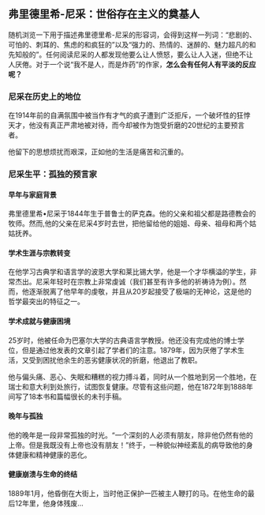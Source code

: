 ## 弗里德里希-尼采：世俗存在主义的奠基人

随机浏览一下用于描述弗里德里希-尼采的形容词，会得到这样一列词：“悲剧的、可怕的、刺耳的、焦虑的和疯狂的”以及“强力的、热情的、迷醉的、魅力超凡的和先知般的”。任何阅读尼采的人都发现他要么让人愤怒，要么让人入迷，但绝不让人厌倦。对于一个说“我不是人，而是炸药”的作家，**怎么会有任何人有平淡的反应呢？**

### 尼采在历史上的地位

在1914年前的自满氛围中被当作有才气的疯子遭到广泛拒斥，一个破坏性的狂悖天才，他没有真正严肃地被对待，而今却被作为饱受折磨的20世纪的主要预言者。

他留下的思想烦扰而艰深，正如他的生活是痛苦和沉重的。

### 尼采生平：孤独的预言家

#### 早年与家庭背景
弗里德里希•尼采于1844年生于普鲁士的萨克森。他的父亲和祖父都是路德教会的牧师。然而,他的父亲在尼采4岁时去世，把他留给他的姐姐、母亲、祖母和两个姑姑抚养。

#### 学术生涯与宗教转变
在他学习古典学和语言学的波恩大学和莱比锡大学，他是一个才华横溢的学生，非常杰出。尼采年轻时在宗教上非常虔诚（我们甚至有许多他的祈祷诗为例）。然而，他逐渐脱离了他早年的虔敬，并且从20岁起接受了极端的无神论，这是他的哲学最突出的特征之一。

#### 学术成就与健康困境
25岁时，他被任命为巴塞尔大学的古典语言学教授。他还没有完成他的博士学位，但是通过他发表的文章引起了学者们的注意。1879年，因为厌倦了学术生活，又受到困扰他余生的恶劣健康状况的折磨，他退出了教职。

他与偏头痛、恶心、失眠和糟糕的视力搏斗着，同时从一个胜地到另一个胜地，在瑞士和意大利到处旅行，试图恢复健康。尽管有这些问题，他在1872年到1888年间写了18本书和篇幅很长的未刊手稿。

#### 晚年与孤独
他的晚年是一段非常孤独的时光。“一个深刻的人必须有朋友，除非他仍然有他的上帝。但是我既没有上帝也没有朋友！”终于，一种貌似神经紊乱的病导致他的身体健康和精神健康的恶化。

#### 健康崩溃与生命的终结
1889年1月，他昏倒在大街上，当时他正保护一匹被主人鞭打的马。在他生命的最后12年里，他身体残废...